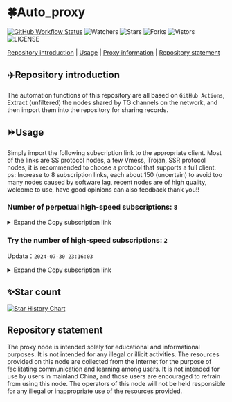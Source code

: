 # 🍀Auto_proxy
[![GitHub Workflow Status](https://img.shields.io/github/actions/workflow/status/PangTouY00/Auto_proxy/main.yml?branch=main)](https://github.com/PangTouY00/Auto_proxy/actions/workflows/main.yml?branch=main) 
![Watchers](https://img.shields.io/github/watchers/w1770946466/Auto_proxy) ![Stars](https://img.shields.io/github/stars/PangTouY00/Auto_proxy) ![Forks](https://img.shields.io/github/forks/w1770946466/Auto_proxy) ![Vistors](https://visitor-badge.laobi.icu/badge?page_id=PangTouY00.Auto_proxy) ![LICENSE](https://img.shields.io/badge/license-CC%20BY--SA%204.0-green.svg)

[Repository introduction](https://github.com/PangTouY00/Auto_proxy#Repositoryintroduction) | [Usage](https://github.com/PangTouY00/Auto_proxy#Usage) | [Proxy information](https://github.com/PangTouY00/Auto_proxy#Proxyinformation) | [Repository statement](https://github.com/PangTouY00/Auto_proxy#Repositorystatement)

## ✈️Repository introduction
The automation functions of this repository are all based on `GitHub Actions`,
Extract (unfiltered) the nodes shared by TG channels on the network, and then import them into the repository for sharing records.

## ⏩Usage
Simply import the following subscription link to the appropriate client. Most of the links are SS protocol nodes, a few Vmess, Trojan, SSR protocol nodes, it is recommended to choose a protocol that supports a full client.
ps: Increase to 8 subscription links, each about 150 (uncertain) to avoid too many nodes caused by software lag, recent nodes are of high quality, welcome to use, have good opinions can also feedback thank you!!

### Number of perpetual high-speed subscriptions: `8`

<details>
  <summary>Expand the Copy subscription link</summary>

  
- [Multiprotocol Base64 encoding](https://raw.githubusercontent.com/PangTouY00/Auto_proxy/main/Long_term_subscription1)
`https://raw.githubusercontent.com/PangTouY00/Auto_proxy/main/Long_term_subscription_num`
`Total number of merge nodes: 905`

- [Multiprotocol Base64 encoding](https://raw.githubusercontent.com/PangTouY00/Auto_proxy/main/Long_term_subscription1)
`https://raw.githubusercontent.com/PangTouY00/Auto_proxy/main/Long_term_subscription1`
`Total number of merge nodes: 114`

- [Multiprotocol Base64 encoding](https://raw.githubusercontent.com/PangTouY00/Auto_proxy/main/Long_term_subscription2)
`https://raw.githubusercontent.com/PangTouY00/Auto_proxy/main/Long_term_subscription2`
`Total number of merge nodes: 114`

- [Multiprotocol Base64 encoding](https://raw.githubusercontent.com/PangTouY00/Auto_proxy/main/Long_term_subscription3)
`https://raw.githubusercontent.com/PangTouY00/Auto_proxy/main/Long_term_subscription3`
`Total number of merge nodes: 114`

- [Multiprotocol Base64 encoding](https://raw.githubusercontent.com/PangTouY00/Auto_proxy/main/Long_term_subscription4)
`https://raw.githubusercontent.com/PangTouY00/Auto_proxy/main/Long_term_subscription4`
`Total number of merge nodes: 114`

- [Multiprotocol Base64 encoding](https://raw.githubusercontent.comPangTouY00/Auto_proxy/main/Long_term_subscription5)
`https://raw.githubusercontent.com/PangTouY00/Auto_proxy/main/Long_term_subscription5`
`Total number of merge nodes: 114`

- [Multiprotocol Base64 encoding](https://raw.githubusercontent.com/PangTouY00/Auto_proxy/main/Long_term_subscription6)
`https://raw.githubusercontent.com/PangTouY00/Auto_proxy/main/Long_term_subscription6`
`Total number of merge nodes: 114`

- [Multiprotocol Base64 encoding](https://raw.githubusercontent.com/PangTouY00/Auto_proxy/main/Long_term_subscription7)
`https://raw.githubusercontent.com/PangTouY00/Auto_proxy/main/Long_term_subscription7`
`Total number of merge nodes: 114`

- [Multiprotocol Base64 encoding](https://raw.githubusercontent.com/PangTouY00/Auto_proxy/main/Long_term_subscription8)
`https://raw.githubusercontent.com/PangTouY00/Auto_proxy/main/Long_term_subscription8`
`Total number of merge nodes: 107`

- [Clash subscription](https://raw.githubusercontent.com/PangTouY00/Auto_proxy/main/Long_term_subscription2.yaml)
`https://raw.githubusercontent.com/PangTouY00/Auto_proxy/main/Long_term_subscription1.yaml`


- [Clash subscription](https://raw.githubusercontent.com/PangTouY00/Auto_proxy/main/Long_term_subscription2.yaml)
`https://raw.githubusercontent.com/PangTouY00/Auto_proxy/main/Long_term_subscription2.yaml`


- [Clash subscription](https://raw.githubusercontent.com/PangTouY00/Auto_proxy/main/Long_term_subscription3.yaml)
`https://raw.githubusercontent.com/PangTouY00/Auto_proxy/main/Long_term_subscription3.yaml`
  
</details>

### Try the number of high-speed subscriptions: `2`
Updata：`2024-07-30 23:16:03`


<details>
  <summary>Expand the Copy subscription link</summary>  




















































































































































































































































































































































































































































































































































































































































































































































































































































































































































































































































































































































































































































































































































































































































































































































































































































































































































































































































































































































































































































































































































































































































































































































































































































































































































































































































































































































































































































































































































































































































































































































































































































































































































































































































































































































































































































































































































































































































































































































































































































































































































































































































































































































































































































































































































































































































































































































































































































































































































































































































































































































































































































































































































































































































































































































































































































































































































































































































































































































































































































































































































































































































































































































































































































































































































































































































































































































































































































































































































































































































































































































































































































































































































































































































































































































































































































































































































































































































































































































































































































































































































































































































































































































































































































































































































































































































































































































































































































































































































































































































































































































































































































































































































































































































































































































































































































































































































































>Trial subscription：
`https://xn--30rs3bu7r87f.com/api/v1/client/subscribe?token=7c06aa597c285c8f42e4db80899144c4`


>Trial subscription：
`https://xn--30rs3bu7r87f.com/api/v1/client/subscribe?token=7c06aa597c285c8f42e4db80899144c4`


>Trial subscription：
`https://xn--30rs3bu7r87f.com/api/v1/client/subscribe?token=7c06aa597c285c8f42e4db80899144c4`


>Trial subscription：
`https://xn--30rs3bu7r87f.com/api/v1/client/subscribe?token=7c06aa597c285c8f42e4db80899144c4`

>Trial subscription：
`https://fastestcloud.xyz/api/v1/client/subscribe?token=c13c37dce168aa308562c65eca889fd5`

>Trial subscription：
`https://fastestcloud.xyz/api/v1/client/subscribe?token=c13c37dce168aa308562c65eca889fd5`

>Trial subscription：
`https://fastestcloud.xyz/api/v1/client/subscribe?token=c13c37dce168aa308562c65eca889fd5`

>Trial subscription：
`https://fastestcloud.xyz/api/v1/client/subscribe?token=c13c37dce168aa308562c65eca889fd5`



</details>

## ✨Star count
[![Star History Chart](https://api.star-history.com/svg?repos=PangTouY00/Auto_proxy&type=Date)](https://star-history.com/#w1770946466/Auto_proxy&Date)



## Repository statement
The proxy node is intended solely for educational and informational purposes. It is not intended for any illegal or illicit activities. The resources provided on this node are collected from the Internet for the purpose of facilitating communication and learning among users. It is not intended for use by users in mainland China, and those users are encouraged to refrain from using this node. The operators of this node will not be held responsible for any illegal or inappropriate use of the resources provided.
